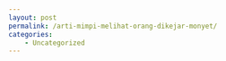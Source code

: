 ```yaml
---
layout: post
permalink: /arti-mimpi-melihat-orang-dikejar-monyet/
categories:
    - Uncategorized
---
```


